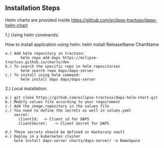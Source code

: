 ## Installation Steps

Helm charts are provided inside https://github.com/eclipse-tractusx/daps-helm-chart

1.) Using helm commands: <br />

How to install application using helm:
    helm install ReleaseName ChartName
    
    a.) Add helm repository in tractusx:
           helm repo add daps https://eclipse-tractusx.github.io/charts/dev
    b.) To search the specific repo in helm repositories 
           helm search repo daps/daps-server
    c.) To install using helm command:  
           helm install daps daps/daps-server


2.) Local installation:

    a.) git clone https://github.com/eclipse-tractusx/daps-helm-chart.git
    b.) Modify values file according to your requirement
    c.) Add the image.repository in the values file
    c.) You need to define the secrets as well in values.yaml
        secret:
          clientId:  -> Client id for DAPS   
          clientSecret:   -> Client Secret for DAPS

    d.) These secrets should be defined in Hashicorp vault
    e.) Deploy in a kubernetes cluster
        helm install daps-server charts/daps-server/ -n NameSpace
